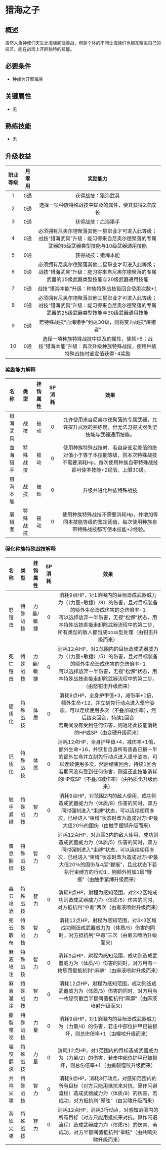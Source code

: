 # 猎海之子

## 概述

虽然人鱼神使们天生比海族能武善战，但是个体的不同让海族们也相互精进自己的技艺，能在战场上开辟独特的技能。

## 必要条件

* 种族为开智海族

## 关键属性

* 无

## 熟练技能
 
* 无

## 升级收益

职业等级|月零用|奖励能力
:--:|:--:|:--:
1|0通|获得战技：猎海武具
2|0通|选择一项种族特殊战技中提及的属性，使其获得2次成长
3|0通|获得战技：血海猎手
4|0通|必须拥有尼奥尔德聚落其他一星职业才可进入此等级；战技“猎海武具”升级：能习得来自尼奥尔德聚落的专属武器的5级武器类型技能与10级武器通用技能
5|0通|获得战技：猎海本能
6|0通|必须拥有尼奥尔德聚落其他二星职业才可进入此等级；战技“猎海武具”升级：能习得来自尼奥尔德聚落的专属武器的15级武器类型技能与20级武器通用技能
7|0通|战技“猎海本能”升级：种族特殊战技每回合使用次数+1
8|0通|必须拥有尼奥尔德聚落其他三星职业才可进入此等级；战技“猎海武具”升级：能习得来自尼奥尔德聚落的专属武器的25级武器类型技能与30级武器通用技能
9|0通|若特殊战技“血海猎手”到达30级，则将变为战技“屠猎者”
10|0通|选择一项种族特殊战技中提及的属性，使其+5；战技“猎海本能”升级：再次升级种族特殊战技，使用种族特殊战技时鉴定值获得-4奖励

### 奖励能力解释

名称|类型|挂钩属性|SP消耗|效果
:--:|:--:|:--:|:--:|:--:
猎海武具|战技|被动|0|允许使用来自尼奥尔德聚落的专属武器，允许提升武器的熟练度，但无法习得武器类型技能与武器通用技能。
血海猎手|特殊战技|被动|0|使用种族特殊战技时，若自身鉴定差值的绝对值小于等于本技能等级，则本次特殊战技不需要消耗Hp。每次使用种族自带特殊战技都可使本技能+2经验，上限30级。
猎海本能|战技|被动|0|升级并进化种族特殊战技
屠猎者|特殊战技|被动|0|使用种族特殊战技不需要消耗Hp，并增加等同本技能等级的鉴定阈值，每次使用种族自带特殊战技都可使本技能+2经验。

### 强化种族特殊战技解释

名称|类型|挂钩属性|SP消耗|效果
:--:|:--:|:--:|:--:|:--:
怒钳击|特殊战技|力量/敏捷|0|消耗9点HP，对1范围内的目标造成武器威力为（（力量+敏捷）/8）的伤害，且对目标装备的额外生命造成伤害的总伤倍率+1<br>可以选择放弃一半伤害，无视“松懈”状态，用本特殊战技直接走卸除武器流程中的第二步，所有类型的敌人都当成boss型处理（由钳击升级而来）
死亡钳击|特殊战技|力量/敏捷|0|消耗12点HP，对2范围内的目标造成武器威力为（（力量+敏捷）/5）的伤害，且对目标装备的额外生命造成伤害的总伤倍率+1<br>可以选择放弃一半伤害，无视“松懈”状态，用本特殊战技直接走卸除武器流程中的第二步。（由怒钳击升级而来）
硬质化|特殊战技|体质|0|消耗9点HP，全身护甲值+3，减伤率+1倍，额外生命+12，并立刻免行动点进入坚守姿态，可以连续使用多次（不叠加减伤率），然后结束回合，持续1回合<br>若期间没有受到任何伤害，则返还此技能消耗的HP或SP（由变硬升级而来）
钙质化|特殊战技|体质|0|消耗12点HP，全身护甲值+4，减伤率+1倍，额外生命+16，并恢复自身所有装备已损一半的额外生命并立刻免行动点进入坚守姿态，可以连续使用多次，然后结束回合，持续1回合<br>若期间没有受到任何伤害，则返还此技能消耗的HP或SP（不叠加减伤率）（由钙质化升级而来）
触手紧缚|特殊战技|智力|0|消耗9点HP，对范围2内的敌人使用，成功则造成武器威力为（体质/8）伤害的同时，双方同时强制进入“束缚”状态，可以连续使用多次，已经进入“束缚”状态时改为造成对方HP最大值20％的固伤（由触手捆绑升级而来）
窒息捆绑|特殊战技|智力|0|消耗12点HP，对范围3内的敌人使用，成功则造成武器威力为（体质/5）伤害的同时，双方同时强制进入“束缚”状态，可以连续使用多次，已经进入“束缚”状态时改为造成对方HP最大值20％的固伤与4层“鞭痕”，且此状态下若执行束缚方的行动1，则额外附加1层“鞭痕”（由触手紧缚升级而来）
毒云喷洒|特殊战技|智力|0|消耗9点HP，射程为感知范围，对2×2区域成功则造成武器威力为（体质/5）伤害的同时，对方抵抗判“中毒”两次（由毒液喷射升级而来）
死云散布|特殊战技|智力|0|消耗12点HP，射程为感知范围，对3×3区域成功则造成武器威力为（体质/5）伤害的同时，对方抵抗判“中毒”三次（由毒云喷洒升级而来）
麻液喷注|特殊战技|智力|0|消耗9点HP，射程为感知范围，成功则造成武器威力为（体质/4）伤害的同时，对方用有一枚惩罚骰抵抗判“麻痹”（由麻液喷射升级而来）
麻液灌注|特殊战技|智力|0|消耗12点HP，射程为感知范围，成功则造成武器威力为（体质/3）伤害的同时，对方用有一枚惩罚骰且半额阈值抵抗判“麻痹”（由麻液喷射升级而来）
撕裂噬咬|特殊战技|力量|0|消耗9点HP，对1范围内的目标造成武器威力为（力量/4）的伤害，若击中部位护甲已被损坏，则总伤倍率+1（由噬咬升级而来）
噬咬翻滚|特殊战技|力量|0|消耗12点HP，对1范围内的目标造成武器威力为（力量/2）的伤害，若击中部位护甲已被损坏，则总伤倍率+1（由撕裂噬咬升级而来）
共鸣尖啸|特殊战技|智力|0|消耗9点HP，消耗3行动点，对感知范围内的所有目标（对方只能用抵抗来对抗，算作闪避流程）造成武器威力为（体质/8）的伤害，若成功，对方抵抗判“晕眩”（由尖啸升级而来）
海妖尖啸|特殊战技|智力|0|消耗12点HP，消耗3行动点，对感知范围内的所有目标（对方只能用抵抗来对抗，算作闪避流程）造成武器威力为（体质/5）的伤害，若成功，对方半额阈值抵抗判“晕眩”（由共鸣尖啸升级而来）